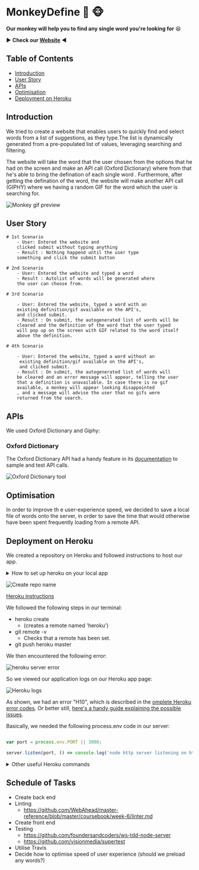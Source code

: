 # MonkeyDefine :monkey: :monkey_face: 

**Our monkey will help you to find any single word you're looking for** :satisfied: 


:arrow_forward:  **Check our [Website](https://stormy-tundra-48773.herokuapp.com/)** :arrow_backward: 

## Table of Contents
- [Introduction](#Introduction)
- [User Story](#User-Story)
- [APIs](#APIs)
- [Optimisation](#Optimisation)
- [Deployment on Heroku](#Deployment-on-Heroku)

## Introduction

We tried to create a website that enables users to quickly find and select words from a list of suggestions, as they type.The list is dynamically generated from a pre-populated list of values, leveraging searching and filtering.

The website will take the word that the user chosen from the options that he had on the screen and make an API call (Oxford Dictionary) where from that he's able to bring the defination of each single word . Furthermore, after getting the defination of the word, the website will make another API call (GIPHY) where we having a random GIF for the word which the user is searching for.

![Monkey gif preview](https://i.imgur.com/tpCFOFA.gif)

## User Story

```gherkin=
# 1st Scenario 
    - User: Entered the website and 
    clicked submit without typing anything
    - Result : Nothing happend until the user type
    something and click the submit button
    
# 2nd Scenario 
    - User: Entered the website and typed a word 
    - Result : Autolist of words will be generated where
    the user can choose from.
    
# 3rd Scenario

    - User: Entered the website, typed a word with an 
    existing definition/gif available on the API's, 
    and clicked submit.
    - Result : On submit, the autogenerated list of words will be 
    cleared and the definition of the word that the user typed
    will pop up on the screen with GIF related to the word itself 
    above the definition. 
    
# 4th Scenario

    - User: Entered the website, typed a word without an
     existing definition/gif available on the API's, 
     and clicked submit.
    - Result : On submit, the autogenerated list of words will 
    be cleared and an error message will appear, telling the user 
    that a definition is unavailable. In case there is no gif 
    available, a monkey will appear looking disappointed
    , and a message will advise the user that no gifs were
    returned from the search.

```

## APIs

We used Oxford Dictionary and Giphy:

### Oxford Dictionary
The Oxford Dictionary API had a handy feature in its [documentation](https://developer.oxforddictionaries.com/documentation#!/Entries/get_entries_source_lang_word_id) to sample and test API calls.


![Oxford Dictionary tool](https://i.imgur.com/nYVCK7j.png)


## Optimisation
In order to improve th    e user-experience speed, we decided to save a local file of words onto the server, in order to save the time that would otherwise have been spent frequently loading from a remote API.

## Deployment on Heroku

We created a repository on Heroku and followed instructions to host our app.

<details><summary>How to set up heroku on your local app</summary>

In your command line interface, enter the following:

``` 

sudo snap install heroku --classic 
...

heroku login
...

cd <your local app location>
...

heroku git:remote -a stormy-tundra-48773
...


```

</details>



![Create repo name](https://i.imgur.com/vBzs7pS.png)

[Heroku instructions](https://devcenter.heroku.com/articles/getting-started-with-nodejs)

We followed the following steps in our terminal:
* heroku create
    * (creates a remote named 'heroku')
* git remote -v
    * Checks that a remote has been set.
* git push heroku master

We then encountered the following error:

![heroku server error](https://i.imgur.com/QeexfBf.png)

So we viewed our application logs on our Heroku app page:

![Heroku logs](https://i.imgur.com/UtTrPVe.png)

As shown, we had an error "H10", which is described in the [omplete Heroku error codes](https://devcenter.heroku.com/articles/error-codes#h10-app-crashed). Or better still, [here's a handy guide explaining the possible issues](https://dev.to/lawrence_eagles/causes-of-heroku-h10-app-crashed-error-and-how-to-solve-them-3jnl).

Basically, we needed the following  process.env code in our server:
``` javascript

var port = process.env.PORT || 3000;

server.listen(port, () => console.log('node http server listening on http://localhost:' + port))

```

<details>
<summary>Other useful Heroku commands</summary>

```

heroku logs --tail 
(view logs)

git push heroku master
(pushes commited changes to the heroku repo)

```
</details>

## Schedule of Tasks
* Create back end
* Linting
    * https://github.com/WebAhead/master-reference/blob/master/coursebook/week-6/linter.md
* Create front end
* Testing
    * https://github.com/foundersandcoders/ws-tdd-node-server
    * https://github.com/visionmedia/supertest
* Utilise Travis
* Decide how to optimise speed of user experience (should we preload any words?)


